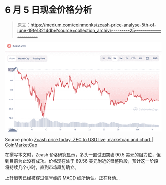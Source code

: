 # 6 月 5 日现金价格分析

> 原文：<https://medium.com/coinmonks/zcash-price-analyse-5th-of-june-19fe13214dbe?source=collection_archive---------25----------------------->

![](img/280eb3049916f4235c6268ebed94f0a9.png)

Source photo [Zcash price today, ZEC to USD live, marketcap and chart | CoinMarketCap](https://coinmarketcap.com/currencies/zcash/)

在撰写本文时，Zcash 价格研究显示，多头一直试图突破 90.5 美元的阻力位，但到目前为止没有成功。价格现在处于 89.56 美元附近的盘整阶段，预计这一阶段将持续几个小时，直到市场趋势确立。

上升趋势已经被穿过信号线的 MACD 线所确认。正在移动…